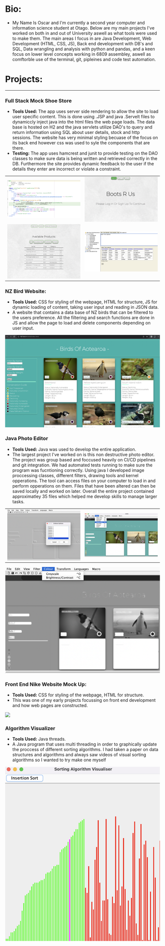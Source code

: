<title>Portfolio</title>

# Bio:
- My Name Is Oscar and I'm currently a second year computer and information science student at Otago. Below are my main projects I've worked on both in and out of University aswell as what tools were used to make them. The main areas I focus in are Java Development, Web Development (HTML, CSS, JS), Back end development with DB's and SQL, Data wrangling and analysis with python and pandas, and a keen focus on lower level concepts working in 6809 assembley, aswell as comftorble use of the terminal, git, pipleines and code test automation.

# Projects:

---

### Full Stack Mock Shoe Store
- <strong>Tools Used:</strong> The app uses server side rendering to allow the site to load user specific content. This is done using .JSP and java .Servelt files to dynamiccly inject java into the html files the web page loads. The data base is hosted on H2 and the java servlets utilize DAO's to query and return information using SQL about user details, stock and http sessions. The website has very minimal styling becuase of the focus on its back end however css was used to syle the components that are there.
- <strong>Testing:</strong> The app uses hamcrest and junit to provide testing on the DAO classes to make sure data is being written and retrieved correctly in the DB. Furthermore the site provides dynamic feedback to the user if the details they enter are incorrect or violate a constraint.

|  |  |
|----------|----------|
| <img src="fs5.png"> | <img src="fs2.png"> |
| <img src="fs3.png"> | <img src="fs4.png"> |

### NZ Bird Website:
- <strong>Tools Used:</strong> CSS for styling of the webpage, HTML for structure, JS for dynamic loading of content, taking user input and reading in JSON data.
- A website that contains a data base of NZ birds that can be filtered to the users preference. All the filtering and search functions are done in JS and allow the page to load and delete components depending on user input. 

<img src="updateBird.png">

### Java Photo Editor
- <strong>Tools Used:</strong> Java was used to develop the entire application.
- The largest project I've worked on is this non destructive photo editor. The project was group based and foccused heavily on CI/CD pipelines and git integration. We had automated tests running to make sure the program was fucntioning correctly. Using java I developed image proccessing classes, different filters, drawing tools and kernel opperations. The tool can access files on your computer to load in and perform opperations on them. Files that have been altered can then be saved locally and worked on later. Overall the entire project contained approximatley 35 files which helped me develop skills to manage larger tasks.

|  |  |
|----------|----------|
| <img src="a1.png"> | <img src="a2.png"> |

<img src="a3.png"> 


### Front End Nike Website Mock Up:
- <strong>Tools Used:</strong> CSS for styling of the webpage, HTML for structure.
- This was one of my early projects focussing on front end development and how web pages are constructed.

<img src="Screen Shot 2023-07-27 at 4.12.42 PM.png">


### Algorithm Visualizer
- <strong>Tools Used:</strong> Java threads.
- A Java program that uses multi threading in order to graphically update the proccess of different sorting algorithms. I had taken a paper on data structures and algorithms and always saw videos of visual sorting algorithms so I wanted to try make one myself

<img src="Screen Shot 2023-07-27 at 4.05.58 PM.png"/>